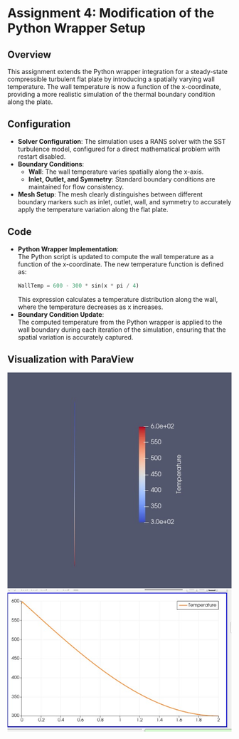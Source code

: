 
# Assignment 4: Modification of the Python Wrapper Setup

## Overview
This assignment extends the Python wrapper integration for a steady-state compressible turbulent flat plate by introducing a spatially varying wall temperature. The wall temperature is now a function of the x-coordinate, providing a more realistic simulation of the thermal boundary condition along the plate.

## Configuration
- **Solver Configuration**: The simulation uses a RANS solver with the SST turbulence model, configured for a direct mathematical problem with restart disabled.
- **Boundary Conditions**:  
  - **Wall**: The wall temperature varies spatially along the x-axis.  
  - **Inlet, Outlet, and Symmetry**: Standard boundary conditions are maintained for flow consistency.
- **Mesh Setup**: The mesh clearly distinguishes between different boundary markers such as inlet, outlet, wall, and symmetry to accurately apply the temperature variation along the flat plate.

## Code
- **Python Wrapper Implementation**:  
  The Python script is updated to compute the wall temperature as a function of the x-coordinate. The new temperature function is defined as:  
  ```python
  WallTemp = 600 - 300 * sin(x * pi / 4)
  ```
  This expression calculates a temperature distribution along the wall, where the temperature decreases as x increases.
- **Boundary Condition Update**:  
  The computed temperature from the Python wrapper is applied to the wall boundary during each iteration of the simulation, ensuring that the spatial variation is accurately captured.

## Visualization with ParaView
![Temperature](images/temp.jpg)
![Graph](images/graph.jpg)


